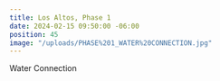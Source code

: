 ```yaml
---
title: Los Altos, Phase 1
date: 2024-02-15 09:50:00 -06:00
position: 45
image: "/uploads/PHASE%201_WATER%20CONNECTION.jpg"
---
```


Water Connection